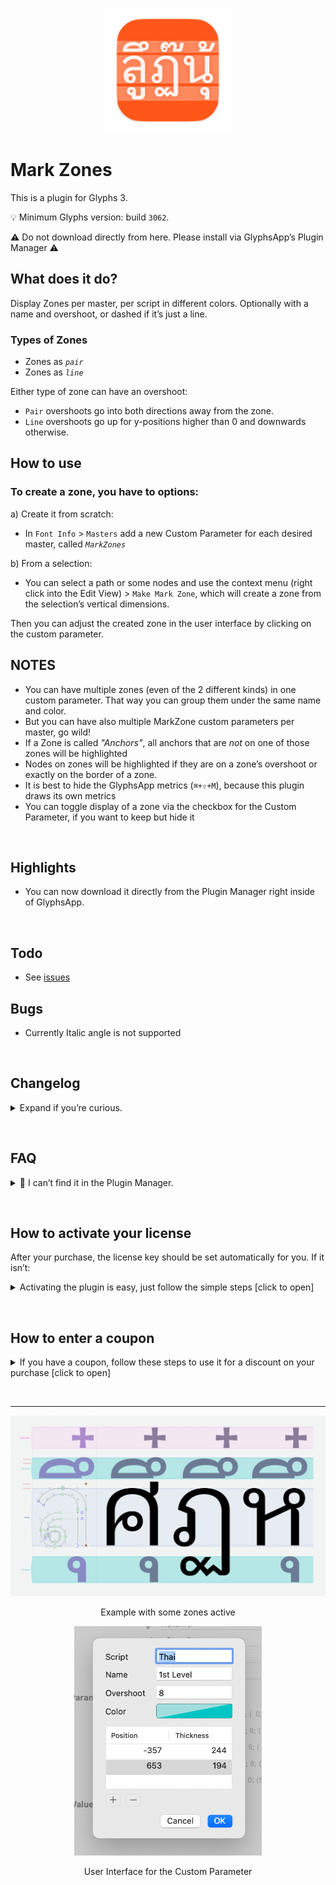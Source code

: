   <p align="center">
  <img width="200" height="200" src="https://github.com/Mark2Mark/mark-zones-plugin/blob/main/.images/Mark-Zones-Icon.png?raw=true">
  </p>

  # Mark Zones

  This is a plugin for Glyphs 3.

  💡 Minimum Glyphs version: build <code>3062</code>.

  ⚠️ Do not download directly from here. Please install via GlyphsApp’s Plugin Manager ⚠️

  ## What does it do?

  Display Zones per master, per script in different colors.
  Optionally with a name and overshoot, or dashed if it’s just a line.

  ### Types of Zones
  
  - Zones as *`pair`*
  - Zones as *`line`*
  
  Either type of zone can have an overshoot:  
  
  - `Pair` overshoots go into both directions away from the zone.
  - `Line` overshoots go up for y-positions higher than 0 and downwards otherwise.

  ## How to use

  ### To create a zone, you have to options:
  a) Create it from scratch:
  - In `Font Info` > `Masters` add a new Custom Parameter for each desired master, called *`MarkZones`*
  
  b) From a selection:
  - You can select a path or some nodes and use the context menu (right click into the Edit View) > `Make Mark Zone`, which will create a zone from the selection’s vertical dimensions.
  
  Then you can adjust the created zone in the user interface by clicking on the custom parameter.

  ## NOTES
  - You can have multiple zones (even of the 2 different kinds) in one custom parameter. That way you can group them under the same name and color.
  - But you can have also multiple MarkZone custom parameters per master, go wild!
  - If a Zone is called _"Anchors"_, all anchors that are _not_ on one of those zones will be highlighted
  - Nodes on zones will be highlighted if they are on a zone’s overshoot or exactly on the border of a zone.
  - It is best to hide the GlyphsApp metrics (`⌘+⇧+M`), because this plugin draws its own metrics
  - You can toggle display of a zone via the checkbox for the Custom Parameter, if you want to keep but hide it

  &nbsp;
  ## Highlights

  - You can now download it directly from the Plugin Manager right inside of GlyphsApp.

  &nbsp;
  ## Todo

  - See [issues](https://github.com/Mark2Mark/mark-zones-plugin/issues)

  ## Bugs

  - Currently Italic angle is not supported

  &nbsp;
  ## Changelog

  <details><summary>Expand if you’re curious.</summary>

  ### v1.0.0

  - New in GlyphsApp's Plugin Manager
  - Custom Parameter now as a UI, so you don’t have to write it manually

  </details>

  &nbsp;
  ## FAQ
  <details><summary>🙋 I can’t find it in the Plugin Manager.</summary>
  ➡️ You need to check if your GlyphsApp build is higher than <code>3062</code>.  
  If Glyphs doesn’t offer you a high enough version, enable activate GlyphsApp <code>Preferences</code> > <code>"Updates"</code> > <code>“Show cutting edge versions”</code>. Note: you can have several GlyphsApp versions
  </details>

  &nbsp;
  ## How to activate your license<a id="how-to-activate-your-license"></a>  
  After your purchase, the license key should be set automatically for you. If it isn’t:  
  <details><summary>Activating the plugin is easy, just follow the simple steps [click to open]</summary>
  <ol>
    <li>👉 Make sure you have GlyphsApp 3 build <code>3062</code> or higher.</li>
    <li>👉 If you haven't already, download the plugin directly in the GlyphsApp Plugin Manager and restart GlyphsApp once.</li>
    <li>👉 When you activate the plugin, you'll be prompted with a window*, click the <code>"Enter License"</code> button.</li>
    <li>👉 On the screen that opens enter your Email address, and the license code from your Email.</li>
    <li>👉 When you've completed the above, just click the <code>"Activate License"</code> button. Within a few seconds your product should be activated for full use!</li>
  </ol>

  *) If the window doesn’t show, you can right-click into the Edit Tab (that’s the window where you do your drawings) and in the context menu click <code>"Purchase Mark Zones"</code>. Alternatively you can right click into the plugin’s Preview box and click <code>"Open Registration Window"</code>.
  </details>

  &nbsp;
  ## How to enter a coupon
  <details><summary>If you have a coupon, follow these steps to use it for a discount on your purchase [click to open]</summary>
  <ol>
    <li>👉 Make sure you have GlyphsApp 3 build <code>3062</code> or higher.</li>
    <li>👉 If you haven't already, download the plugin directly in the GlyphsApp Plugin Manager and restart GlyphsApp once.</li>
    <li>👉 When you activate the plugin, you'll be prompted with a window*, click the <code>"Buy Now"</code> button.</li>
    <li>👉 On the screen that opens enter your Email address, and click <code>»Continue«</code>.</li>
    <li>👉 Follow the form until it asks you to pay. But now click <code>»Add Coupon«</code> and then continue to pay.</li>
    <li>👉 On success you should get an Email with a licence code.</li>
    <li>👉 Use that to activate your license <a href="#how-to-activate-your-license"> (steps here).</a> </li>
  </ol>

  ⚠️ Note: The Coupon is **not** the License Code. Please don’t enter the Coupon Code into the field for your License Code!

  *) If the window doesn’t show, you can right-click into the Edit Tab (that’s the window where you do your drawings) and in the context menu click <code>"Purchase Mark Zones"</code>. Alternatively you can right click into the plugin’s Preview box and click <code>"Open Registration Window"</code>.

  If you can’t see the <code>»Add Coupon«</code>, that’s likely to a reported GlyphsApp bug, switching to Dark Mode and opening the window again might solve it.
</details>

&nbsp;

---

<p align="center">
  <img src="https://github.com/Mark2Mark/mark-zones-plugin/blob/main/.images/Mark%20Zones.png?raw=true">
  <p align="center">Example with some zones active</p>
</p>

<p align="center">
  <img width="300" src="https://github.com/Mark2Mark/mark-zones-plugin/blob/main/.images/Mark%20Zones%20UI.png?raw=true">
  <p align="center">User Interface for the Custom Parameter</p>
</p>